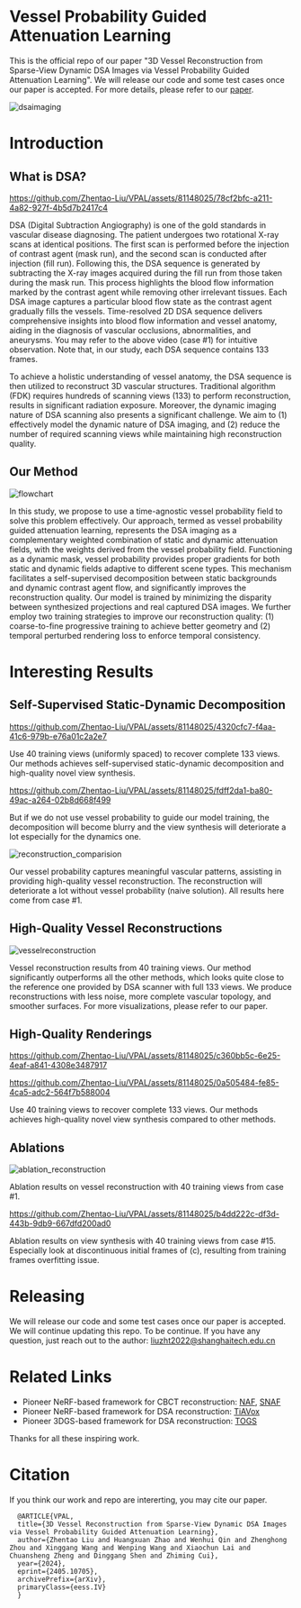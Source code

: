 # Vessel Probability Guided Attenuation Learning
This is the official repo of our paper "3D Vessel Reconstruction from Sparse-View Dynamic DSA Images via Vessel Probability Guided Attenuation Learning". We will release our code and some test cases once our paper is accepted. For more details, please refer to our [paper](https://arxiv.org/abs/2405.10705).

![dsaimaging](https://github.com/Zhentao-Liu/VPAL/assets/81148025/cac8df9b-f0b8-45e8-805b-3dd760c0ec3f)


# Introduction
## What is DSA?

https://github.com/Zhentao-Liu/VPAL/assets/81148025/78cf2bfc-a211-4a82-927f-4b5d7b2417c4

DSA (Digital Subtraction Angiography) is one of the gold standards in vascular disease diagnosing. The patient undergoes two rotational X-ray scans at identical positions. The first scan is performed before the injection of contrast agent (mask run), and the second scan is conducted after injection (fill run). Following this, the DSA sequence is generated by subtracting the X-ray images acquired during the fill run from those taken during the mask run. This process highlights the blood flow information marked by the contrast agent while removing other irrelevant tissues. Each DSA image captures a particular blood flow state as the contrast agent gradually fills the vessels. Time-resolved 2D DSA sequence delivers comprehensive insights into blood flow information and vessel anatomy, aiding in the diagnosis of vascular occlusions, abnormalities, and aneurysms. You may refer to the above video (case #1) for intuitive observation. Note that, in our study, each DSA sequence contains 133 frames.

To achieve a holistic understanding of vessel anatomy, the DSA sequence is then utilized to reconstruct 3D vascular structures. Traditional algorithm (FDK) requires hundreds of scanning views (133) to perform reconstruction, results in significant radiation exposure. Moreover, the dynamic imaging nature of DSA scanning also presents a significant challenge. We aim to (1) effectively model the dynamic nature of DSA imaging, and (2) reduce the number of required scanning views
while maintaining high reconstruction quality.

## Our Method
![flowchart](https://github.com/Zhentao-Liu/VPAL/assets/81148025/0eab7e4a-fc69-4f5f-8969-7c603f9e4671)

In this study, we propose to use a time-agnostic vessel probability field to solve this problem effectively. Our approach, termed as vessel probability guided attenuation learning, represents the DSA imaging as a complementary weighted combination of static and dynamic attenuation fields, with the weights derived from the vessel probability field. Functioning as a dynamic mask, vessel probability provides proper gradients for both static and dynamic fields adaptive to different scene types. This mechanism facilitates a self-supervised decomposition between static backgrounds and dynamic contrast agent flow, and significantly improves the reconstruction quality. Our model is trained by minimizing the disparity between synthesized projections and real captured DSA images. We further employ two training strategies to improve our reconstruction quality: (1) coarse-to-fine progressive training to achieve better geometry and (2) temporal perturbed rendering loss to enforce temporal consistency.

# Interesting Results
## Self-Supervised Static-Dynamic Decomposition

https://github.com/Zhentao-Liu/VPAL/assets/81148025/4320cfc7-f4aa-41c6-979b-e76a01c2a2e7

Use 40 training views (uniformly spaced) to recover complete 133 views. Our methods achieves self-supervised static-dynamic decomposition and high-quality novel view synthesis.

https://github.com/Zhentao-Liu/VPAL/assets/81148025/fdff2da1-ba80-49ac-a264-02b8d668f499

But if we do not use vessel probability to guide our model training, the decomposition will become blurry and the view synthesis will deteriorate a lot especially for the dynamics one.


![reconstruction_comparision](https://github.com/Zhentao-Liu/VPAL/assets/81148025/60092920-6833-4c46-98b6-1462f2c49a65)

Our vessel probability captures meaningful vascular patterns, assisting in providing high-quality vessel reconstruction. The reconstruction will deteriorate a lot without vessel probability (naive solution). All results here come from case #1.

## High-Quality Vessel Reconstructions

![vesselreconstruction](https://github.com/Zhentao-Liu/VPAL/assets/81148025/66fc3a0c-a124-4b0a-8109-7bb6903f127a)

Vessel reconstruction results from 40 training views. Our method significantly outperforms all the other methods, which looks quite close to the reference one provided by DSA scanner with full 133 views. We produce reconstructions with less noise, more complete vascular topology, and smoother surfaces. For more visualizations, please refer to our paper. 

## High-Quality Renderings

https://github.com/Zhentao-Liu/VPAL/assets/81148025/c360bb5c-6e25-4eaf-a841-4308e3487917


https://github.com/Zhentao-Liu/VPAL/assets/81148025/0a505484-fe85-4ca5-adc2-564f7b588004


Use 40 training views to recover complete 133 views. Our methods achieves high-quality novel view synthesis compared to other methods.

## Ablations

![ablation_reconstruction](https://github.com/Zhentao-Liu/VPAL/assets/81148025/dd062bf0-7173-4c24-aebe-713e0bba19e4)

Ablation results on vessel reconstruction with 40 training views from case #1. 

https://github.com/Zhentao-Liu/VPAL/assets/81148025/b4dd222c-df3d-443b-9db9-667dfd200ad0

Ablation results on view synthesis with 40 training views from case #15. Especially look at discontinuous initial frames of (c), resulting from training frames overfitting issue.

# Releasing
We will release our code and some test cases once our paper is accepted. We will continue updating this repo. To be continue. If you have any question, just reach out to the author: liuzht2022@shanghaitech.edu.cn

# Related Links
- Pioneer NeRF-based framework for CBCT reconstruction: [NAF](https://github.com/Ruyi-Zha/naf_cbct), [SNAF](https://arxiv.org/abs/2211.17048)
- Pioneer NeRF-based framework for DSA reconstruction: [TiAVox](https://arxiv.org/abs/2309.02318)
- Pioneer 3DGS-based framework for DSA reconstruction: [TOGS](https://arxiv.org/abs/2403.19586)
  
Thanks for all these inspiring work.

# Citation
If you think our work and repo are intererting, you may cite our paper.

      @ARTICLE{VPAL,
      title={3D Vessel Reconstruction from Sparse-View Dynamic DSA Images via Vessel Probability Guided Attenuation Learning}, 
      author={Zhentao Liu and Huangxuan Zhao and Wenhui Qin and Zhenghong Zhou and Xinggang Wang and Wenping Wang and Xiaochun Lai and Chuansheng Zheng and Dinggang Shen and Zhiming Cui},
      year={2024},
      eprint={2405.10705},
      archivePrefix={arXiv},
      primaryClass={eess.IV}
      }
